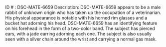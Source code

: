 ID # : DSC-MATE-6659
Description: DSC-MATE-6659 appears to be a male rabbit of unknown origin who has taken up the occupation of a veterinarian. His physical appearance is notable with his horned rim glasses and a bucket hat adorning his head. DSC-MATE-6659 has an identifying feature on his forehead in the form of a two-color band. The subject has pierced ears, with a jade earring adorning each one. The subject is also usually seen with a silver chain around the wrist and carrying a normal gas mask.